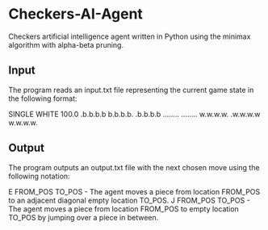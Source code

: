 # Checkers-AI-Agent

Checkers artificial intelligence agent written in Python using the minimax algorithm with alpha-beta pruning.

## Input

The program reads an input.txt file representing the current game state in the following format:

SINGLE 
WHITE 
100.0 
.b.b.b.b
b.b.b.b.
.b.b.b.b
........
........
w.w.w.w.
.w.w.w.w
w.w.w.w.

## Output

The program outputs an output.txt file with the next chosen move using the following notation:

E FROM_POS TO_POS - The agent moves a piece from location FROM_POS to an adjacent diagonal empty location TO_POS.
J FROM_POS TO_POS - The agent moves a piece from location FROM_POS to empty location TO_POS by jumping over a piece in between.
